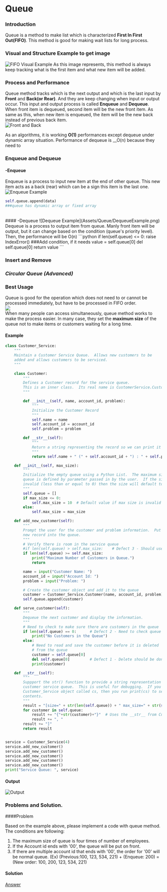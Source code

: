 # Queue

### Introduction
Queue is a method to make list which is characterized __First In First Out(FIFO)__. This method is good for making wait lists for long process. 

### Visual and Structure Example to get image
![FIFO Visual Example](Assets/Queue/Q-Example1.png)
As this image represents, this method is always keep tracking what is the first item and what new item will be added. 
### Process and Performance
Queue method tracks which is the next output and which is the last input by __Front__ and __Back(or Rear)__. And they are keep changing when input or output occur. This input and output process is called  __Enqueue__ and __Dequeue__. When front item is dequeued, second item will be the new front item. As same as this, when new item is enqueued, the item will be the new back instead of previous back item.
<br />
![Front and Back](Assets/Queue/QueueProcess.png)


As an algorithms, it is working __O(1)__ performances except dequeue under dynamic array situation. Performance of dequeue is __O(n) because they need to 
### Enqueue and Dequeue
#### -Enqueue
Enqueue is a process to input new item at the end of other queue. This new item acts as a back (rear) which can be a sign this item is the last one.
![Enqueue Example](Assets/Queue/EnqueueExample.png)

```python
self.queue.append(data)
###queue has dynamic array or fixed array
```
<br />
#### -Dequeue
![Dequeue Example](Assets/Queue/DequeueExample.png)
Dequeue is a process to output item from queue. Manly front item will be output, but it can change based on the condition (queue's priority level). Then, the performance will be O(n)
```python
if len(self.queue) <= 0:
      raise IndexError() ###Add condition, if it needs
value = self.queue[0]
del self.queue[0]
return value
```

### Insert and Remove

### _Circular Queue (Advanced)_

### Best Usage
Queue is good for the operation which does not need to or cannot be processed immediately, but have to be processed in FIFO order.
<br />
![](Assets/Queue/QueueImage.jpeg)
<br />
When many people can access simultaneously, queue method works to make the process easier. In many case, they set the __maximum size__ of the queue not to make items or customers waiting for a long time. 

#### Example
```python
class Customer_Service:
    """
    Maintain a Customer Service Queue.  Allows new customers to be 
    added and allows customers to be serviced.
    """

    class Customer:
        """
        Defines a Customer record for the service queue.
        This is an inner class.  Its real name is CustomerService.Customer
        """

        def __init__(self, name, account_id, problem):
            """
            Initialize the Customer Record
            """
            self.name = name
            self.account_id = account_id
            self.problem = problem

        def __str__(self):
            """
            Return a string representing the record so we can print it out later
            """
            return self.name + " (" + self.account_id + ") : " + self.problem

    def __init__(self, max_size):
        """
        Initialize the empty queue using a Python List.  The maximum size of the 
        queue is defined by parameter passed in by the user.  If the size is 
        invalid (less than or equal to 0) then the size will default to 10.
        """
        self.queue = []
        if max_size <= 0:
            self.max_size = 10  # Default value if max size is invalid
        else:
            self.max_size = max_size

    def add_new_customer(self):
        """
        Prompt the user for the customer and problem information.  Put the 
        new record into the queue.
        """
        # Verify there is room in the service queue
        #if len(self.queue) > self.max_size:    # Defect 3 - Should use >=
        if len(self.queue) >= self.max_size:
            print("Maximum Number of Customers in Queue.")
            return

        name = input("Customer Name: ")
        account_id = input("Account Id: ")
        problem = input("Problem: ")

        # Create the customer object and add it to the queue
        customer = Customer_Service.Customer(name, account_id, problem)
        self.queue.append(customer)

    def serve_customer(self):
        """
        Dequeue the next customer and display the information.
        """
        # Need to check to make sure there are customers in the queue
        if len(self.queue) == 0:      # Defect 2 - Need to check queue length
            print("No Customers in the Queue")
        else:
            # Need to read and save the customer before it is deleted
            # from the queue
            customer = self.queue[0]
            del self.queue[0]         # Defect 1 - Delete should be done after 
            print(customer)

    def __str__(self):
        """ 
        Suppport the str() function to provide a string representation of the
        customer service queue.  This is useful for debugging.  If you have a 
        Customer_Service object called cs, then you run print(cs) to see the 
        contents.
        """
        result = "[size=" + str(len(self.queue)) + " max_size=" + str(self.max_size) +" => "
        for customer in self.queue:
            result += "{"+str(customer)+"}"  # Uses the __str__ from Customer class
            result += ", "
        result += "]"
        return result


service = Customer_Service(4)
service.add_new_customer()
service.add_new_customer()
service.add_new_customer()
service.add_new_customer()
service.add_new_customer()
print("Service Queue: ", service)
```
#### Output
![Output](Assets/Queue/MaximumSize.png)

### Problems and Solution.

####Problem

Based on the example above, please implement a code with queue method. The conditions are following:
1. The maximum size of queue is four times of number of employees.
2. If the Account id ends with '00', the queue will be put on front.
3. If there are multiple account id that ends with '00', the order for '00' will be normal queue.
(Ex)  (Previous:100, 123, 534, 221) + (Enqueue: 200) = (New order: 100, 200, 123, 534, 221)

#### Solution

[Answer]()


